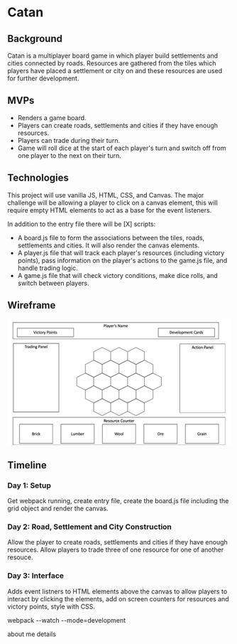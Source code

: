 # Catan

## Background
Catan is a multiplayer board game in which player build settlements and cities connected by roads. Resources are gathered from the tiles which players have placed a settlement or city on and these resources are used for further development. 

## MVPs
* Renders a game board.
* Players can create roads, settlements and cities if they have enough resources.
* Players can trade during their turn.
* Game will roll dice at the start of each player's turn and switch off from one player to the next on their turn.

## Technologies
This project will use vanilla JS, HTML, CSS, and Canvas. The major challenge will be allowing a player to click on a canvas element, this will require empty HTML elements to act as a base for the event listeners.

In addition to the entry file there will be [X] scripts:
* A board.js file to form the associations between the tiles, roads, settlements and cities. It will also render the canvas elements.
* A player.js file that will track each player's resources (including victory points), pass information on the player's actions to the game.js file, and handle trading logic.
* A game.js file that will check victory conditions, make dice rolls, and switch between players.

## Wireframe
![wireframe](/README_images/wireframe.png)

## Timeline

### Day 1: Setup
Get webpack running, create entry file, create the board.js file including the grid object and render the canvas. 

### Day 2: Road, Settlement and City Construction
Allow the player to create roads, settlements and cities if they have enough resources. Allow players to trade three of one resource for one of another resouce.

### Day 3: Interface
Adds event listners to HTML elements above the canvas to allow players to interact by clicking the elements, add on screen counters for resources and victory points, style with CSS.


webpack --watch --mode=development

about me details